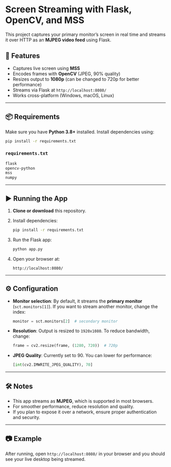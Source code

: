 # Screen Streaming with Flask, OpenCV, and MSS

This project captures your primary monitor’s screen in real time and streams it over HTTP as an **MJPEG video feed** using Flask.

## 🚀 Features

* Captures live screen using **MSS**
* Encodes frames with **OpenCV** (JPEG, 90% quality)
* Resizes output to **1080p** (can be changed to 720p for better performance)
* Streams via Flask at `http://localhost:8080/`
* Works cross-platform (Windows, macOS, Linux)

---

## 📦 Requirements

Make sure you have **Python 3.8+** installed. Install dependencies using:

```bash
pip install -r requirements.txt
```

### `requirements.txt`

```txt
flask
opencv-python
mss
numpy
```

---

## ▶️ Running the App

1. **Clone or download** this repository.
2. Install dependencies:

   ```bash
   pip install -r requirements.txt
   ```
3. Run the Flask app:

   ```bash
   python app.py
   ```
4. Open your browser at:

   ```
   http://localhost:8080/
   ```

---

## ⚙️ Configuration

* **Monitor selection**:
  By default, it streams the **primary monitor** (`sct.monitors[1]`).
  If you want to stream another monitor, change the index:

  ```python
  monitor = sct.monitors[2]  # secondary monitor
  ```

* **Resolution**:
  Output is resized to `1920x1080`. To reduce bandwidth, change:

  ```python
  frame = cv2.resize(frame, (1280, 720))  # 720p
  ```

* **JPEG Quality**:
  Currently set to 90. You can lower for performance:

  ```python
  [int(cv2.IMWRITE_JPEG_QUALITY), 70]
  ```

---

## 🛠️ Notes

* This app streams as **MJPEG**, which is supported in most browsers.
* For smoother performance, reduce resolution and quality.
* If you plan to expose it over a network, ensure proper authentication and security.

---

## 📷 Example

After running, open `http://localhost:8080/` in your browser and you should see your live desktop being streamed.
